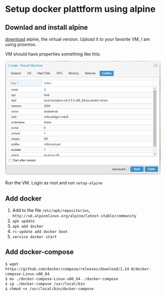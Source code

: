 
# Setup docker plattform using alpine



## Downlad and install alpine
[download](https://alpinelinux.org/downloads/) alpine, the virtual version. Upload it to your favorite VM, I am using proxmox.

VM should have properties something like this:

![network 1](img/docker/docker_vm.jpg)

Run the VM. Login as root and run `setup-alpine`

## Add docker

1. Add to the file `/etc/apk/repositories`, `http://uk.alpinelinux.org/alpine/latest-stable/community`
2. `apk update`
3. `apk add docker`
4. `rc-update add docker boot`
5. `service docker start`

## Add docker-compose

```
$ wget https://github.com/docker/compose/releases/download/1.24.0/docker-compose-Linux-x86_64
$ mv ./docker-compose-Linux-x86_64 ./docker-compose
$ cp ./docker-compose /usr/local/bin
$ chmod +x /usr/local/bin/docker-compose
```
